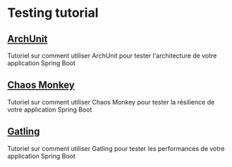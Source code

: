 # Testing tutorial
## [ArchUnit](archunit-tutorial)
Tutoriel sur comment utiliser ArchUnit pour tester l'architecture de votre application Spring Boot

## [Chaos Monkey](chaos-monkey-tutorial)
Tutoriel sur comment utiliser Chaos Monkey pour tester la résilience de votre application Spring Boot

## [Gatling](gatling-tutorial)
Tutoriel sur comment utiliser Gatling pour tester les performances de votre application Spring Boot
